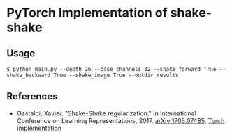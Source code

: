 # PyTorch Implementation of shake-shake

## Usage

```
$ python main.py --depth 26 --base_channels 32 --shake_forward True --shake_backward True --shake_image True --outdir results
```

## References

* Gastaldi, Xavier. "Shake-Shake regularization." In International Conference on Learning Representations, 2017. [arXiv:1705.07485]( https://arxiv.org/abs/1705.07485 ), [Torch implementation]( https://github.com/xgastaldi/shake-shake )


